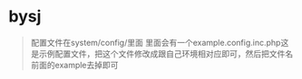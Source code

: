 # bysj
>配置文件在system/config/里面
>里面会有一个example.config.inc.php这是示例配置文件，把这个文件修改成跟自己环境相对应即可，然后把文件名前面的example去掉即可
